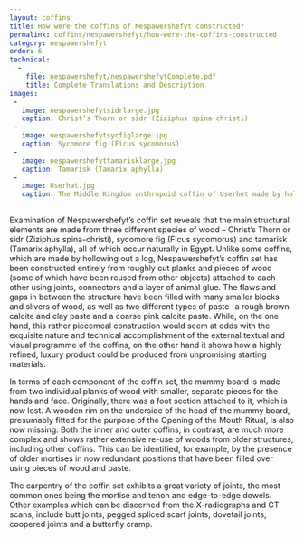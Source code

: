 ```yaml
---
layout: coffins
title: How were the coffins of Nespawershefyt constructed?
permalink: coffins/nespawershefyt/how-were-the-coffins-constructed
category: nespawershefyt
order: 6
technical:
  -
    file: nespawershefyt/nespawershefytComplete.pdf
    title: Complete Translations and Description
images:
 -
   image: nespawershefytsidrlarge.jpg
   caption: Christ’s Thorn or sidr (Ziziphus spina-christi)
 -
   image: nespawershefytsycfiglarge.jpg
   caption: Sycomore fig (Ficus sycomorus)
 -
   image: nespawershefyttamarisklarge.jpg
   caption: Tamarisk (Tamarix aphylla)
 -
   image: Userhat.jpg
   caption: The Middle Kingdom anthropoid coffin of Userhet made by hollowing out a single large piece of sycomore fig wood, Beni Hasan. Fitzwilliam Museum collection E.88.1903.
---
```


Examination of Nespawershefyt’s coffin set reveals that the main structural elements are made from three different
species of wood – Christ’s Thorn or sidr (Ziziphus spina-christi), sycomore fig (Ficus sycomorus) and tamarisk (Tamarix aphylla), all of which occur naturally in Egypt. Unlike some coffins, which are made by hollowing out a log, Nespawershefyt’s coffin set has been constructed entirely from roughly cut planks and pieces of wood (some of which have been reused from
other objects) attached to each other using joints, connectors and a layer of animal glue. The flaws and gaps in between
the structure have been filled with many smaller blocks and slivers of wood, as well as two different types of paste -a
rough brown calcite and clay paste and a coarse pink calcite paste. While, on the one hand, this rather piecemeal construction
would seem at odds with the exquisite nature and technical accomplishment of the external textual and visual programme
of the coffins, on the other hand it shows how a highly refined, luxury product could be produced from unpromising
starting materials.

In terms of each component of the coffin set, the mummy board is made from two individual planks of wood with smaller,
separate pieces for the hands and face. Originally, there was a foot section attached to it, which is now lost. A wooden
rim on the underside of the head of the mummy board, presumably fitted for the purpose of the Opening of the Mouth Ritual,
is also now missing. Both the inner and outer coffins, in contrast, are much more complex and shows rather extensive
re-use of woods from older structures, including other coffins. This can be identified, for example, by the presence of
older mortises in now redundant positions that have been filled over using pieces of wood and paste.

The carpentry of the coffin set exhibits a great variety of joints, the most common ones being the mortise and tenon and
edge-to-edge dowels. Other examples which can be discerned from the X-radiographs and CT scans, include butt joints,
pegged spliced scarf joints, dovetail joints, coopered joints and a butterfly cramp.
